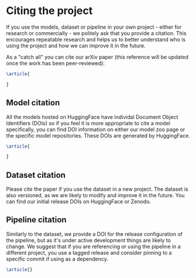 # Citing the project

If you use the models, dataset or pipeline in your own project - either for research or commercially - we politely ask that you provide a citation. This encourages repeatable research and helps us to better understand who is using the project and how we can improve it in the future.

As a "catch all" you can cite our arXiv paper (this reference will be updated once the work has been peer-reviewed):

```latex
\article{

}
```

## Model citation

All the models hosted on HuggingFace have individal Document Object Identifiers (DOIs) so if you feel it is more appropriate to cite a model specifically, you can find DOI information on either our model zoo page or the specific model repositories. These DOIs are generated by HuggingFace.

```latex
\article{

}
```

## Dataset citation

Please cite the paper if you use the dataset in a new project. The dataset is also versioned, as we are likely to modify and improve it in the future. You can find our initial release DOIs on HuggingFace or Zenodo.

## Pipeline citation

Similarly to the dataset, we provide a DOI for the release configuration of the pipeline, but as it's under active development things are likely to change. We suggest that if you are referencing or using the pipeline in a different project, you use a tagged release and consider pinning to a specific commit if using as a dependency.

```latex
\article{}
```
